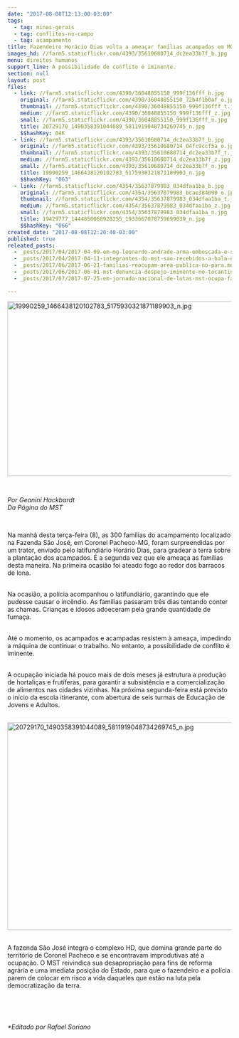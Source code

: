 ```yaml
---
date: "2017-08-08T12:13:00-03:00"
tags:
  - tag: minas-gerais
  - tag: conflitos-no-campo
  - tag: acampamento
title: Fazendeiro Horácio Dias volta a ameaçar famílias acampadas em MG
images_hd: //farm5.staticflickr.com/4393/35610680714_dc2ea33b7f_b.jpg
menu: direitos humanos
support_line: A possibilidade de conflito é iminente.
section: null
layout: post
files:
  - link: //farm5.staticflickr.com/4390/36048855150_999f136fff_b.jpg
    original: //farm5.staticflickr.com/4390/36048855150_72b4f1b0af_o.jpg
    thumbnail: //farm5.staticflickr.com/4390/36048855150_999f136fff_t.jpg
    medium: //farm5.staticflickr.com/4390/36048855150_999f136fff_z.jpg
    small: //farm5.staticflickr.com/4390/36048855150_999f136fff_n.jpg
    title: 20729170_1490358391044089_5811919048734269745_n.jpg
    $$hashKey: 04K
  - link: //farm5.staticflickr.com/4393/35610680714_dc2ea33b7f_b.jpg
    original: //farm5.staticflickr.com/4393/35610680714_04fc9ccf5a_o.jpg
    thumbnail: //farm5.staticflickr.com/4393/35610680714_dc2ea33b7f_t.jpg
    medium: //farm5.staticflickr.com/4393/35610680714_dc2ea33b7f_z.jpg
    small: //farm5.staticflickr.com/4393/35610680714_dc2ea33b7f_n.jpg
    title: 19990259_1466438120102783_5175930321871189903_n.jpg
    $$hashKey: "063"
  - link: //farm5.staticflickr.com/4354/35637879983_034dfaa1ba_b.jpg
    original: //farm5.staticflickr.com/4354/35637879983_bcae384090_o.jpg
    thumbnail: //farm5.staticflickr.com/4354/35637879983_034dfaa1ba_t.jpg
    medium: //farm5.staticflickr.com/4354/35637879983_034dfaa1ba_z.jpg
    small: //farm5.staticflickr.com/4354/35637879983_034dfaa1ba_n.jpg
    title: 19429777_1444850068928255_1933667078759699039_n.jpg
    $$hashKey: "066"
created_date: "2017-08-08T12:20:40-03:00"
published: true
releated_posts:
  - _posts/2017/04/2017-04-09-em-mg-leonardo-andrade-arma-emboscada-e-sete-sem-terra-sao-baleados.md
  - _posts/2017/04/2017-04-11-integrantes-do-mst-sao-recebidos-a-bala-em-area-de-conflito.md
  - _posts/2017/06/2017-06-21-familias-reocupam-area-publica-no-para.md
  - _posts/2017/06/2017-06-01-mst-denuncia-despejo-iminente-no-tocantins.md
  - _posts/2017/07/2017-07-25-em-jornada-nacional-de-lutas-mst-ocupa-fazenda-de-ministro-blairo-maggi.md

---
```

<p><img alt="19990259_1466438120102783_5175930321871189903_n.jpg" height="393" src="//farm5.staticflickr.com/4393/35610680714_dc2ea33b7f_b.jpg" width="700" /></p>

<p>&nbsp;</p>

<p><em>Por Geanini Hackbardt<br />
Da P&aacute;gina do MST</em></p>

<p>&nbsp;</p>

<p>Na manh&atilde; desta ter&ccedil;a-feira (8), as 300 fam&iacute;lias do acampamento localizado na Fazenda S&atilde;o Jos&eacute;, em Coronel Pacheco-MG, foram surpreendidas por um trator, enviado pelo latifundi&aacute;rio Hor&aacute;rio Dias, para gradear a terra sobre a planta&ccedil;&atilde;o dos acampados. &Eacute; a segunda vez que ele amea&ccedil;a as fam&iacute;lias desta maneira. Na primeira ocasi&atilde;o foi ateado fogo ao redor dos barracos de lona.</p>

<p><br />
Na ocasi&atilde;o, a pol&iacute;cia acompanhou o latifundi&aacute;rio, garantindo que ele pudesse causar o inc&ecirc;ndio. As fam&iacute;lias passaram tr&ecirc;s dias tentando conter as chamas. Crian&ccedil;as e idosos adoeceram pela grande quantidade de fuma&ccedil;a.</p>

<p><br />
At&eacute; o momento, os acampados e acampadas resistem &agrave; amea&ccedil;a, impedindo a m&aacute;quina de continuar o trabalho. No entanto, a possibilidade de conflito &eacute; iminente.</p>

<p><br />
A ocupa&ccedil;&atilde;o iniciada h&aacute; pouco mais de dois meses j&aacute; estrutura a produ&ccedil;&atilde;o de hortali&ccedil;as e frut&iacute;feras, para garantir a subsist&ecirc;ncia e a comercializa&ccedil;&atilde;o de alimentos nas cidades vizinhas. Na pr&oacute;xima segunda-feira est&aacute; previsto o in&iacute;cio da escola itinerante, com abertura de seis turmas de Educa&ccedil;&atilde;o de Jovens e Adultos.<br />
&nbsp;</p>

<p><img alt="20729170_1490358391044089_5811919048734269745_n.jpg" height="467" src="//farm5.staticflickr.com/4390/36048855150_999f136fff_b.jpg" width="600" /></p>

<p><br />
A fazenda S&atilde;o Jos&eacute; integra o complexo HD, que domina grande parte do territ&oacute;rio de Coronel Pacheco e se encontravam improdutivas at&eacute; a ocupa&ccedil;&atilde;o. O MST reivindica sua desapropria&ccedil;&atilde;o para fins de reforma agr&aacute;ria e uma imediata posi&ccedil;&atilde;o do Estado, para que o fazendeiro e a pol&iacute;cia parem de colocar em risco a vida daqueles que est&atilde;o na luta pela democratiza&ccedil;&atilde;o da terra.</p>

<p>&nbsp;</p>

<p>&nbsp;</p>

<p><em>*Editado por Rafael Soriano</em></p>
